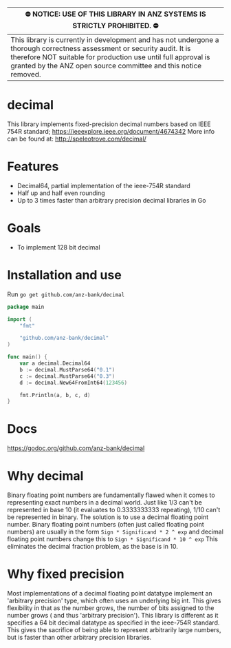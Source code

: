 |:no_entry: NOTICE: USE OF THIS LIBRARY IN ANZ SYSTEMS IS STRICTLY PROHIBITED. :no_entry:|
|-|
|This library is currently in development and has not undergone a thorough correctness assessment or security audit. It is therefore NOT suitable for production use until full approval is granted by the ANZ open source committee and this notice removed.|

# decimal

This library implements fixed-precision decimal numbers based on IEEE 754R standard;
<https://ieeexplore.ieee.org/document/4674342>
More info can be found at:
<http://speleotrove.com/decimal/>

# Features
- Decimal64, partial implementation of the ieee-754R standard
- Half up and half even rounding
- Up to 3 times faster than arbitrary precision decimal libraries in Go

# Goals
- To implement 128 bit decimal

# Installation and use

Run `go get github.com/anz-bank/decimal`


```go
package main

import (
	"fmt"

	"github.com/anz-bank/decimal"
)

func main() {
	var a decimal.Decimal64
	b := decimal.MustParse64("0.1")
	c := decimal.MustParse64("0.3")
	d := decimal.New64FromInt64(123456)

	fmt.Println(a, b, c, d)
}

```

# Docs
<https://godoc.org/github.com/anz-bank/decimal>

# Why decimal
Binary floating point numbers are fundamentally flawed when it comes to representing exact numbers in a decimal world. Just like 1/3 can't be represented in base 10 (it evaluates to 0.3333333333 repeating), 1/10 can't be represented in binary.
The solution is to use a decimal floating point number.
Binary floating point numbers (often just called floating point numbers) are usually in the form
`Sign * Significand * 2 ^ exp`
and decimal floating point numbers change this to
`Sign * Significand * 10 ^ exp`
This eliminates the decimal fraction problem, as the base is in 10.


# Why fixed precision
Most implementations of a decimal floating point datatype implement an 'arbitrary precision' type, which often uses an underlying big int. This gives flexibility in that as the number grows, the number of bits assigned to the number grows ( and thus 'arbitrary precision').
This library is different as it specifies a 64 bit decimal datatype as specified in the ieee-754R standard. This gives the sacrifice of being able to represent arbitrarily large numbers, but is faster than other arbitrary precision libraries.
